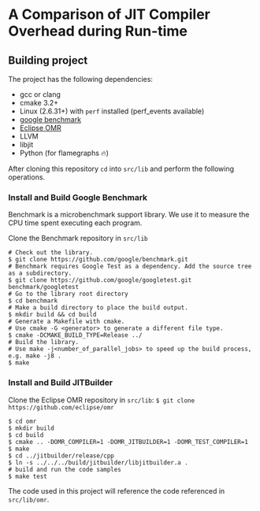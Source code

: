 # A Comparison of JIT Compiler Overhead during Run-time

## Building project
The project has the following dependencies:
- gcc or clang
- cmake 3.2+
- Linux (2.6.31+) with `perf` installed (perf_events available)
- [google benchmark](https://github.com/google/benchmark)
- [Eclipse OMR](https://github.com/eclipse/omr/tree/master/jitbuilder/release)
- LLVM
- libjit
- Python (for flamegraphs 🔥)

After cloning this repository `cd` into `src/lib` and perform the following operations.

### Install and Build Google Benchmark
Benchmark is a microbenchmark support library. We use it to measure the CPU time spent executing each program.

Clone the Benchmark repository in `src/lib`
```
# Check out the library.
$ git clone https://github.com/google/benchmark.git
# Benchmark requires Google Test as a dependency. Add the source tree as a subdirectory.
$ git clone https://github.com/google/googletest.git benchmark/googletest
# Go to the library root directory
$ cd benchmark
# Make a build directory to place the build output.
$ mkdir build && cd build
# Generate a Makefile with cmake.
# Use cmake -G <generator> to generate a different file type.
$ cmake -DCMAKE_BUILD_TYPE=Release ../
# Build the library.
# Use make -j<number_of_parallel_jobs> to speed up the build process, e.g. make -j8 .
$ make 
```
### Install and Build JITBuilder
Clone the Eclipse OMR repository in `src/lib`:
`$ git clone https://github.com/eclipse/omr`

```
$ cd omr
$ mkdir build
$ cd build
$ cmake .. -DOMR_COMPILER=1 -DOMR_JITBUILDER=1 -DOMR_TEST_COMPILER=1
$ make
$ cd ../jitbuilder/release/cpp
$ ln -s ../../../build/jitbuilder/libjitbuilder.a .
# build and run the code samples
$ make test
```

The code used in this project will reference the code referenced in `src/lib/omr`.




